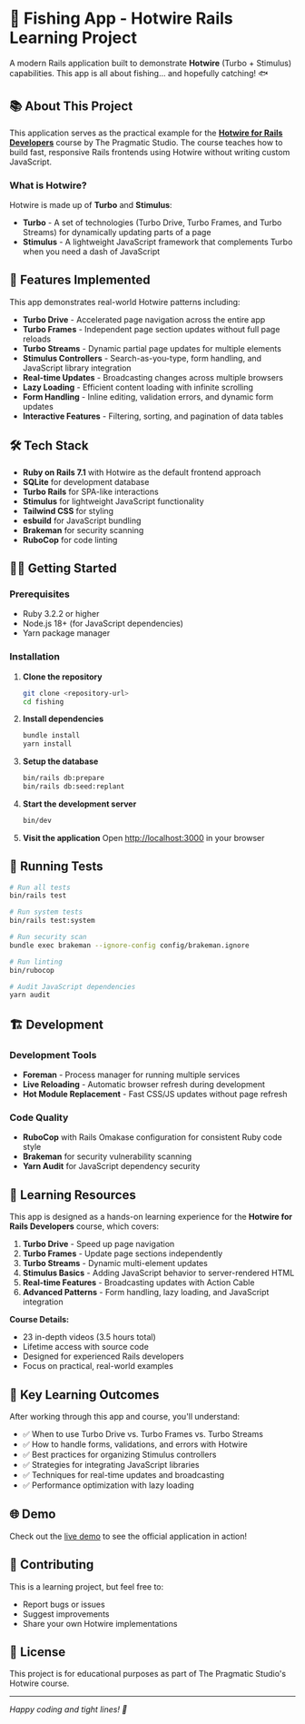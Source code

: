 # 🎣 Fishing App - Hotwire Rails Learning Project

A modern Rails application built to demonstrate **Hotwire** (Turbo + Stimulus) capabilities. This app is all about fishing... and hopefully catching! 🐟

## 📚 About This Project

This application serves as the practical example for the [**Hotwire for Rails Developers**](https://pragmaticstudio.com/courses/hotwire-rails) course by The Pragmatic Studio. The course teaches how to build fast, responsive Rails frontends using Hotwire without writing custom JavaScript.

### What is Hotwire?

Hotwire is made up of **Turbo** and **Stimulus**:
- **Turbo** - A set of technologies (Turbo Drive, Turbo Frames, and Turbo Streams) for dynamically updating parts of a page
- **Stimulus** - A lightweight JavaScript framework that complements Turbo when you need a dash of JavaScript

## 🚀 Features Implemented

This app demonstrates real-world Hotwire patterns including:

- **Turbo Drive** - Accelerated page navigation across the entire app
- **Turbo Frames** - Independent page section updates without full page reloads
- **Turbo Streams** - Dynamic partial page updates for multiple elements
- **Stimulus Controllers** - Search-as-you-type, form handling, and JavaScript library integration
- **Real-time Updates** - Broadcasting changes across multiple browsers
- **Lazy Loading** - Efficient content loading with infinite scrolling
- **Form Handling** - Inline editing, validation errors, and dynamic form updates
- **Interactive Features** - Filtering, sorting, and pagination of data tables

## 🛠 Tech Stack

- **Ruby on Rails 7.1** with Hotwire as the default frontend approach
- **SQLite** for development database
- **Turbo Rails** for SPA-like interactions
- **Stimulus** for lightweight JavaScript functionality
- **Tailwind CSS** for styling
- **esbuild** for JavaScript bundling
- **Brakeman** for security scanning
- **RuboCop** for code linting

## 🏃‍♂️ Getting Started

### Prerequisites

- Ruby 3.2.2 or higher
- Node.js 18+ (for JavaScript dependencies)
- Yarn package manager

### Installation

1. **Clone the repository**
   ```bash
   git clone <repository-url>
   cd fishing
   ```

2. **Install dependencies**
   ```bash
   bundle install
   yarn install
   ```

3. **Setup the database**
   ```bash
   bin/rails db:prepare
   bin/rails db:seed:replant
   ```

4. **Start the development server**
   ```bash
   bin/dev
   ```

5. **Visit the application**
   Open [http://localhost:3000](http://localhost:3000) in your browser

## 🧪 Running Tests

```bash
# Run all tests
bin/rails test

# Run system tests
bin/rails test:system

# Run security scan
bundle exec brakeman --ignore-config config/brakeman.ignore

# Run linting
bin/rubocop

# Audit JavaScript dependencies
yarn audit
```

## 🏗 Development

### Development Tools

- **Foreman** - Process manager for running multiple services
- **Live Reloading** - Automatic browser refresh during development
- **Hot Module Replacement** - Fast CSS/JS updates without page refresh

### Code Quality

- **RuboCop** with Rails Omakase configuration for consistent Ruby code style
- **Brakeman** for security vulnerability scanning
- **Yarn Audit** for JavaScript dependency security

## 📖 Learning Resources

This app is designed as a hands-on learning experience for the **Hotwire for Rails Developers** course, which covers:

1. **Turbo Drive** - Speed up page navigation
2. **Turbo Frames** - Update page sections independently
3. **Turbo Streams** - Dynamic multi-element updates
4. **Stimulus Basics** - Adding JavaScript behavior to server-rendered HTML
5. **Real-time Features** - Broadcasting updates with Action Cable
6. **Advanced Patterns** - Form handling, lazy loading, and JavaScript integration

**Course Details:**
- 23 in-depth videos (3.5 hours total)
- Lifetime access with source code
- Designed for experienced Rails developers
- Focus on practical, real-world examples

## 🎯 Key Learning Outcomes

After working through this app and course, you'll understand:

- ✅ When to use Turbo Drive vs. Turbo Frames vs. Turbo Streams
- ✅ How to handle forms, validations, and errors with Hotwire
- ✅ Best practices for organizing Stimulus controllers
- ✅ Strategies for integrating JavaScript libraries
- ✅ Techniques for real-time updates and broadcasting
- ✅ Performance optimization with lazy loading

## 🌐 Demo

Check out the [live demo](https://gone-fishing-studio.herokuapp.com/) to see the official application in action!

## 🤝 Contributing

This is a learning project, but feel free to:
- Report bugs or issues
- Suggest improvements
- Share your own Hotwire implementations

## 📄 License

This project is for educational purposes as part of The Pragmatic Studio's Hotwire course.

---

*Happy coding and tight lines! 🎣*
